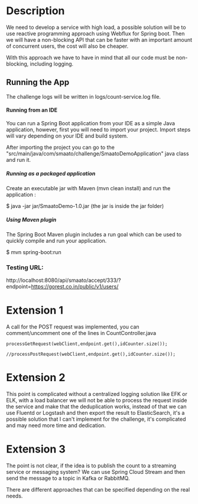 # Description
We need to develop a service with high load, a possible solution will be to use reactive programming approach using Webflux for Spring boot. Then we will have a non-blocking API that can be faster with an important amount of concurrent users, the cost will also be cheaper.

With this approach we have to have in mind that all our code must be non-blocking, including logging.


## Running the App
The challenge logs will be written in logs/count-service.log file.
#### Running from an IDE
You can run a Spring Boot application from your IDE as a simple Java application, however, first you will need to import your project. Import steps will vary depending on your IDE and build system.

After importing the project you can go to the "src/main/java/com/smaato/challenge/SmaatoDemoApplication" java class and run it.
##### Running as a packaged application
Create an executable jar with Maven (mvn clean install) and run the application :

$ java -jar jar/SmaatoDemo-1.0.jar (the jar is inside the jar folder)
##### Using Maven plugin
The Spring Boot Maven plugin includes a run goal which can be used to quickly compile and run your application.


$ mvn spring-boot:run


### Testing URL:

http://localhost:8080/api/smaato/accept/333/?endpoint=https://gorest.co.in/public/v1/users/



# Extension 1

A call for the POST request was implemented, you can comment/uncomment one of the lines in CountController.java

```
processGetRequest(webClient,endpoint.get(),idCounter.size());

//processPostRequest(webClient,endpoint.get(),idCounter.size());
```

# Extension 2

This point is complicated without a centralized logging solution like EFK or ELK, with a load balancer we will not be able to process the request inside the service and make that the deduplication works, instead of that we can use Fluentd or Logstash and then export the result to ElasticSearch, it's a possible solution that I can't implement for the challenge, it's complicated and may need more time and dedication. 

# Extension 3

The point is not clear, if the idea is to publish the count to a streaming service or messaging system? We can use Spring Cloud Stream and then send the message to a topic in Kafka or RabbitMQ.

There are different approaches that can be specified depending on the real needs.


